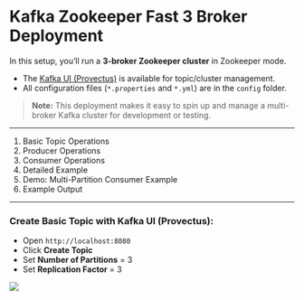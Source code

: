 # Kafka Zookeeper Fast 3 Broker Deployment
In this setup, you’ll run a **3-broker Zookeeper cluster** in Zookeeper mode.  
- The [Kafka UI (Provectus)](http://localhost:8080) is available for topic/cluster management.  
- All configuration files (`*.properties` and `*.yml`) are in the `config` folder.

> **Note:** This deployment makes it easy to spin up and manage a multi-broker Kafka cluster for development or testing.

---

1. Basic Topic Operations  
2. Producer Operations  
3. Consumer Operations  
4. Detailed Example  
5. Demo: Multi-Partition Consumer Example  
6. Example Output  

---

### Create Basic Topic with Kafka UI (Provectus):

- Open `http://localhost:8080`
- Click **Create Topic**
- Set **Number of Partitions** = 3
- Set **Replication Factor** = 3

![](screenshoots/partitions.png)
